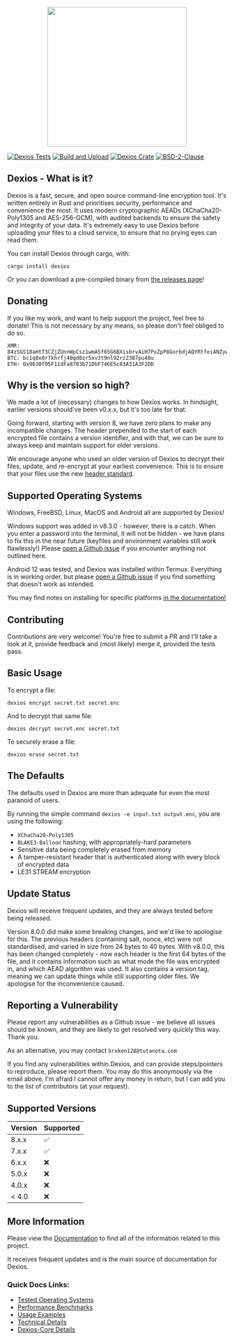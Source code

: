 <p align="center">
  <img src="https://github.com/brxken128/dexios/raw/master/assets/long-logo.png" width="320" />
</p>

[![Dexios Tests](https://img.shields.io/github/workflow/status/brxken128/dexios/Dexios%20Tests?label=Dexios%20Tests&style=flat-square)](https://github.com/brxken128/dexios/actions/workflows/dexios-tests.yml)
[![Build and Upload](https://img.shields.io/github/workflow/status/brxken128/dexios/Build%20and%20Upload?style=flat-square)](https://github.com/brxken128/dexios/actions/workflows/cargo-build.yml)
[![Dexios Crate](https://img.shields.io/crates/v/dexios.svg?style=flat-square)](https://lib.rs/crates/dexios)
[![BSD-2-Clause](https://img.shields.io/badge/License-BSD_2--Clause-blue.svg?style=flat-square)](https://opensource.org/licenses/BSD-2-Clause)

## Dexios - What is it?

Dexios is a fast, secure, and open source command-line encryption tool. It's
written entirely in Rust and prioritises security, performance and convenience
the most. It uses modern cryptographic AEADs (XChaCha20-Poly1305 and AES-256-GCM),
with audited backends to ensure the safety and integrity of your data. It's
extremely easy to use Dexios before uploading your files to a
cloud service, to ensure that no prying eyes can read them.

You can install Dexios through cargo, with:

`cargo install dexios`

Or you can download a pre-compiled binary from
[the releases page](https://github.com/brxken128/dexios/releases)!

## Donating

If you like my work, and want to help support the project, feel free to donate!
This is not necessary by any means, so please don't feel obliged to do so.

```
XMR: 84zSGS18aHtT3CZjZUnnWpCsz1wmA5f65G6BXisbrvAiH7PxZpP8GorbdjAQYRtfeiANZywwUPjZcHu8eXJeWdafJQFK46G
BTC: bc1q8x0r7khrfj40qd0zr5xv3t9nl92rz2387pu48u
ETH: 0x9630f95F11dFa8703b71DbF746E5c83A31A3F2DD
```

## Why is the version so high?

We made a lot of (necessary) changes to how Dexios works. In hindsight, earlier
versions should've been v0.x.x, but it's too late for that.

Going forward, starting with version 8, we have zero plans to make any
incompatible changes. The header prepended to the start of each encrypted file
contains a version identifier, and with that, we can be sure to always keep and
maintain support for older versions.

We encourage anyone who used an older version of Dexios to decrypt their files,
update, and re-encrypt at your earliest convenience. This is to ensure that your
files use the new
[header standard](https://brxken128.github.io/dexios/dexios-core/Headers.html).

## Supported Operating Systems

Windows, FreeBSD, Linux, MacOS and Android all are supported by Dexios!

Windows support was added in v8.3.0 - however, there is a catch. When you enter
a password into the terminal, it will not be hidden - we have plans to fix this
in the near future (keyfiles and environment variables still work flawlessly!)
Please [open a Github issue](https://github.com/brxken128/dexios/issues) if you
encounter anything not outlined here.

Android 12 was tested, and Dexios was installed within Termux. Everything is in
working order, but please
[open a Github issue](https://github.com/brxken128/dexios/issues) if you find
something that doesn't work as intended.

You may find notes on installing for specific platforms
[in the documentation!](https://brxken128.github.io/dexios/Installing-and-Building.html)

## Contributing

Contributions are very welcome! You're free to submit a PR and I'll take a look
at it, provide feedback and (most likely) merge it, provided the tests pass.

## Basic Usage

To encrypt a file:

`dexios encrypt secret.txt secret.enc`

And to decrypt that same file:

`dexios decrypt secret.enc secret.txt`

To securely erase a file:

`dexios erase secret.txt`

## The Defaults

The defaults used in Dexios are more than adequate for even the most paranoid of
users.

By running the simple command `dexios -e input.txt output.enc`, you are using
the following:

- `XChaCha20-Poly1305`
- `BLAKE3-Balloon` hashing, with appropriately-hard parameters
- Sensitive data being completely erased from memory
- A tamper-resistant header that is authenticated along with every block of
  encrypted data
- LE31 STREAM encryption

## Update Status

Dexios will receive frequent updates, and they are always tested before being
released.

Version 8.0.0 did make some breaking changes, and we'd like to apologise for
this. The previous headers (containing salt, nonce, etc) were not standardised,
and varied in size from 24 bytes to 40 bytes. With v8.0.0, this has been changed
completely - now each header is the first 64 bytes of the file, and it contains
information such as what mode the file was encrypted in, and which AEAD
algorithm was used. It also contains a version tag, meaning we can update things
while still supporting older files. We apologise for the inconvenience caused.

## Reporting a Vulnerability

Please report any vulnerabilities as a Github issue - we believe all issues
should be known, and they are likely to get resolved very quickly this way.
Thank you.

As an alternative, you may contact `brxken128@tutanota.com`

If you find any vulnerabilities within Dexios, and can provide steps/pointers to
reproduce, please report them. You may do this anonymously via the email above.
I'm afraid I cannot offer any money in return, but I can add you to the list of
contributors (at your request).

## Supported Versions

| Version | Supported          |
| ------- | ------------------ |
| 8.x.x   | :white_check_mark: |
| 7.x.x   | :white_check_mark: |
| 6.x.x   | :x:                |
| 5.0.x   | :x:                |
| 4.0.x   | :x:                |
| < 4.0   | :x:                |

## More Information

Please view the [Documentation](https://brxken128.github.io/dexios/) to find all
of the information related to this project.

It receives frequent updates and is the main source of documentation for Dexios.

### Quick Docs Links:

- [Tested Operating Systems](https://brxken128.github.io/dexios/#tested-operating-systems)
- [Performance Benchmarks](https://brxken128.github.io/dexios/Checksums.html#performance)
- [Usage Examples](https://brxken128.github.io/dexios/Usage-Examples.html)
- [Technical Details](https://brxken128.github.io/dexios/technical-details/)
- [Dexios-Core Details](https://brxken128.github.io/dexios/dexios-core/index.html)
